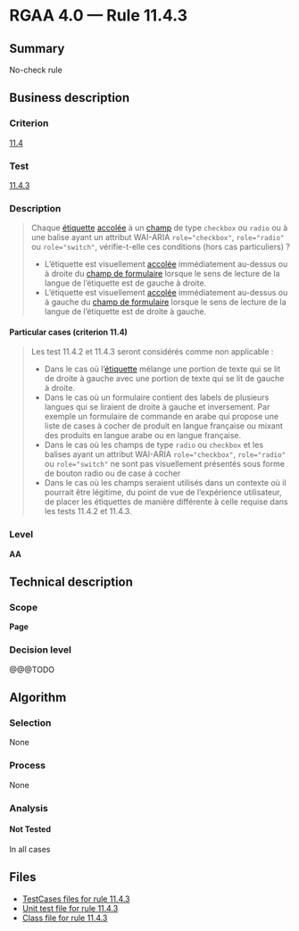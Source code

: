 # RGAA 4.0 — Rule 11.4.3

## Summary

No-check rule

## Business description

### Criterion

[11.4](https://www.numerique.gouv.fr/publications/rgaa-accessibilite/methode/criteres/#crit-11-4)

### Test

[11.4.3](https://www.numerique.gouv.fr/publications/rgaa-accessibilite/methode/criteres/#test-11-4-3)

### Description

> Chaque [étiquette](https://www.numerique.gouv.fr/publications/rgaa-accessibilite/methode/glossaire/#etiquette-de-champ-de-formulaire) [accolée](https://www.numerique.gouv.fr/publications/rgaa-accessibilite/methode/glossaire/#accoles-etiquette-et-champ-accoles) à un [champ](https://www.numerique.gouv.fr/publications/rgaa-accessibilite/methode/glossaire/#champ-de-saisie-de-formulaire) de type `checkbox` ou `radio` ou à une balise ayant un attribut WAI-ARIA `role="checkbox"`, `role="radio"` ou `role="switch"`, vérifie-t-elle ces conditions (hors cas particuliers) ?
> 
> * L’étiquette est visuellement [accolée](https://www.numerique.gouv.fr/publications/rgaa-accessibilite/methode/glossaire/#accoles-etiquette-et-champ-accoles) immédiatement au-dessus ou à droite du [champ de formulaire](https://www.numerique.gouv.fr/publications/rgaa-accessibilite/methode/glossaire/#champ-de-saisie-de-formulaire) lorsque le sens de lecture de la langue de l’étiquette est de gauche à droite.
> * L’étiquette est visuellement [accolée](https://www.numerique.gouv.fr/publications/rgaa-accessibilite/methode/glossaire/#accoles-etiquette-et-champ-accoles) immédiatement au-dessus ou à gauche du [champ de formulaire](https://www.numerique.gouv.fr/publications/rgaa-accessibilite/methode/glossaire/#champ-de-saisie-de-formulaire) lorsque le sens de lecture de la langue de l’étiquette est de droite à gauche.

#### Particular cases (criterion 11.4)

> Les test 11.4.2 et 11.4.3 seront considérés comme non applicable :
> 
> * Dans le cas où l’[étiquette](https://www.numerique.gouv.fr/publications/rgaa-accessibilite/methode/glossaire/#etiquette-de-champ-de-formulaire) mélange une portion de texte qui se lit de droite à gauche avec une portion de texte qui se lit de gauche à droite.
> * Dans le cas où un formulaire contient des labels de plusieurs langues qui se liraient de droite à gauche et inversement. Par exemple un formulaire de commande en arabe qui propose une liste de cases à cocher de produit en langue française ou mixant des produits en langue arabe ou en langue française.
> * Dans le cas où les champs de type `radio` ou `checkbox` et les balises ayant un attribut WAI-ARIA `role="checkbox"`, `role="radio"` ou `role="switch"` ne sont pas visuellement présentés sous forme de bouton radio ou de case à cocher
> * Dans le cas où les champs seraient utilisés dans un contexte où il pourrait être légitime, du point de vue de l’expérience utilisateur, de placer les étiquettes de manière différente à celle requise dans les tests 11.4.2 et 11.4.3.

### Level

**AA**


## Technical description

### Scope

**Page**

### Decision level

@@@TODO


## Algorithm

### Selection

None

### Process

None

### Analysis

#### Not Tested

In all cases


## Files

- [TestCases files for rule 11.4.3](https://gitlab.com/asqatasun/Asqatasun/-/tree/v5/rules/rules-rgaa4.0/src/test/resources/testcases/rgaa40/Rgaa40Rule110403/)
- [Unit test file for rule 11.4.3](https://gitlab.com/asqatasun/Asqatasun/-/blob/v5/rules/rules-rgaa4.0/src/test/java/org/asqatasun/rules/rgaa40/Rgaa40Rule110403Test.java)
- [Class file for rule 11.4.3](https://gitlab.com/asqatasun/Asqatasun/-/blob/v5/rules/rules-rgaa4.0/src/main/java/org/asqatasun/rules/rgaa40/Rgaa40Rule110403.java)


